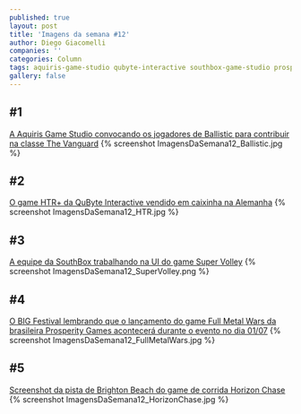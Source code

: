 ```yaml
---
published: true
layout: post
title: 'Imagens da semana #12'
author: Diego Giacomelli
companies: ''
categories: Column
tags: aquiris-game-studio qubyte-interactive southbox-game-studio prosperity-games imagens-da-semana coluna
gallery: false
---
```

## #1
[A Aquiris Game Studio convocando os jogadores de Ballistic para contribuir na classe The Vanguard](https://twitter.com/BallisticGame/status/60909733429161984)
{% screenshot ImagensDaSemana12_Ballistic.jpg %}

## #2
[O game HTR+ da QuByte Interactive vendido em caixinha na Alemanha](https://www.facebook.com/photo.php?fbid=96067241732486)
{% screenshot ImagensDaSemana12_HTR.jpg %}

## #3
[A equipe da SouthBox trabalhando na UI do game Super Volley](https://twitter.com/danielmerkel/status/61088221620224819)
{% screenshot ImagensDaSemana12_SuperVolley.png %}

## #4
[O BIG Festival lembrando que o lançamento do game Full Metal Wars da brasileira Prosperity Games acontecerá durante o evento no dia 01/07](https://instagram.com/p/4AjlVtGzGB)
{% screenshot ImagensDaSemana12_FullMetalWars.jpg %}

## #5
[Screenshot da pista de Brighton Beach do game de corrida Horizon Chase](https://twitter.com/Horizon_Chase/status/61228920312104960)
{% screenshot ImagensDaSemana12_HorizonChase.jpg %}